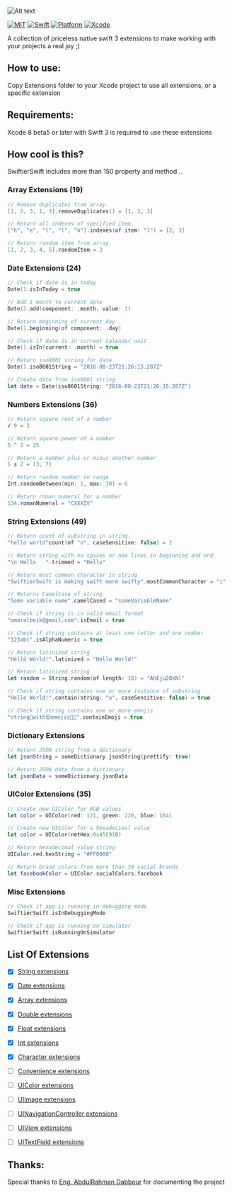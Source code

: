 ![Alt text](https://github.com/omaralbeik/SwiftierSwift/blob/master/logo.png "Swiftier Swift")

[![MIT](https://img.shields.io/badge/License-MIT-red.svg)](https://opensource.org/licenses/MIT)
[![Swift](https://img.shields.io/badge/Swift-3.0-orange.svg)](https://swift.org)
[![Platform](https://img.shields.io/badge/Platform-iOS-lightgrey.svg)](https://github.com/omaralbeik/SwiftierSwift)
[![Xcode](https://img.shields.io/badge/Xcode-8.0%20beta6-blue.svg)](https://developer.apple.com/xcode)

A collection of priceless native swift 3 extensions to make working with your projects a real joy ;)


## How to use:

Copy Extensions folder to your Xcode project to use all extensions, or a specific extension


## Requirements:

Xcode 8 beta5 or later with Swift 3 is required to use these extensions

## How cool is this?

SwiftierSwift includes more than 150 property and method ..

### Array Extensions (19)
```swift
// Remove duplicates from array.
[1, 2, 3, 1, 3].removeDuplicates() = [1, 2, 3]

// Return all indexes of specified item.
["h", "e", "l", "l", "o"].indexes(of item: "l") = [2, 3]

// Return random item from array.
[1, 2, 3, 4, 5].randomItem = 3
```

### Date Extensions (24)
```swift
// Check if date is in today
Date().isInToday = true

// Add 1 month to current date
Date().add(component: .month, value: 1)

// Return beginning of current day
Date().beginning(of component: .day)

// Check if date is in current calendar unit
Date().isIn(current: .month) = true

// Return iso8601 string for date
Date().iso8601String = "2016-08-23T21:26:15.287Z"

// Create date from iso8601 string
let date = Date(iso8601String: "2016-08-23T21:26:15.287Z")
```

### Numbers Extensions (36)
```swift
// Return square root of a number
√ 9 = 3

// Return square power of a number
5 ^ 2 = 25

// Return a number plus or minus another number
5 ± 2 = (3, 7)

// Return random number in range
Int.randomBetween(min: 1, max: 10) = 6

// Return roman numeral for a number
134.romanNumeral = "CXXXIV"
```

### String Extensions (49)
```swift
// Return count of substring in string.
"hello world"count(of "o", caseSensitive: false) = 2

// Return string with no spaces or new lines in beginning and end
"\n Hello   ".trimmed = "Hello"

// Return most common character in string
"SwiftierSwift is making swift more swifty".mostCommonCharacter = "i"

// Returns CamelCase of string
"Some variable name".camelCased = "someVariableName"

// Check if string is in valid email format
"omaralbeik@gmail.com".isEmail = true

// Check if string contains at least one letter and one number
"123abc".isAlphaNumeric = true

// Return latinized string
"Hèllö Wórld!".latinized = "Hello World!"

// Return latinized string
let random = String.random(of length: 10) = "AhEju28kNl"

// Check if string contains one or more instance of substring
"Hello World!".contain(string: "o", caseSensitive: false) = true

// Check if string contains one or more emojis
"string👨‍with😍emojis✊🏿".containEmoji = true
```

### Dictionary Extensions
```swift
// Return JSON string from a dictionary
let jsonString = someDictionary.jsonString(prettify: true)

// Return JSON data from a dictionary
let jsonData = someDictionary.jsonData
```

### UIColor Extensions (35)
```swift
// Create new UIColor for RGB values
let color = UIColor(red: 121, green: 220, blue: 164)

// Create new UIColor for a hexadecimal value
let color = UIColor(netHex:0x45C91B)

// Return hexadecimal value string
UIColor.red.hexString = "#FF0000"

// Return brand colors from more than 30 social brands
let facebookColor = UIColor.socialColors.facebook
```

### Misc Extensions
```swift
// Check if app is running in debugging mode
SwiftierSwift.isInDebuggingMode

// Check if app is running on simulator
SwiftierSwift.isRunningOnSimulator
```

## List Of Extensions

- [x] [String extensions](#string-extensions)
- [x] [Date extensions](#date-extensions)
- [x] [Array extensions](#array-extensions)
- [x] [Double extensions](#double-extensions)
- [x] [Float extensions](#float-extensions)
- [x] [Int extensions](#int-extensions)
- [x] [Character extensions](#character-extensions)
- [ ] [Convenience extensions](#convenience-extensions)
- [ ] [UIColor extensions](#uicolor-extensions)
- [ ] [UIImage extensions](#uiimage-extensions)
- [ ] [UINavigationController extensions](#uinavigationcontroller-extensions)
- [ ] [UIView extensions](#uiview-extensions)
- [ ] [UITextField extensions](#uitextfield-extensions)


## Thanks:
Special thanks to [Eng. AbdulRahman Dabbour](https://github.com/thedabbour) for documenting the project
